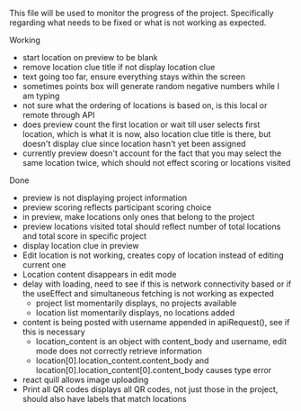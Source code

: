 This file will be used to monitor the progress of the project.
Specifically regarding what needs to be fixed or what is not working as expected.

Working
- start location on preview to be blank
- remove location clue title if not display location clue
- text going too far, ensure everything stays within the screen
- sometimes points box will generate random negative numbers while I am typing
- not sure what the ordering of locations is based on, is this local or remote through API
- does preview count the first location or wait till user selects first location, which is what it is now, also location clue title is there, but doesn't display clue since location hasn't yet been assigned
- currently preview doesn't account for the fact that you may select the same location twice, which should not effect scoring or locations visited

Done
- preview is not displaying project information
- preview scoring reflects participant scoring choice
- in preview, make locations only ones that belong to the project
- preview locations visited total should reflect number of total locations and total score in specific project
- display location clue in preview
- Edit location is not working, creates copy of location instead of editing current one
- Location content disappears in edit mode
- delay with loading, need to see if this is network connectivity based or if the useEffect and simultaneous fetching is not working as expected
    - project list momentarily displays, no projects available
    - location list momentarily displays, no locations added
- content is being posted with username appended in apiRequest(), see if this is necessary
    - location_content is an object with content_body and username, edit mode does not correctly retrieve information
    - location[0].location_content.content_body and location[0].location_content[0].content_body causes type error
- react quill allows image uploading
- Print all QR codes displays all QR codes, not just those in the project, should also have labels that match locations
